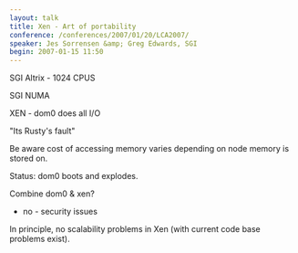 ```yaml
---
layout: talk
title: Xen - Art of portability
conference: /conferences/2007/01/20/LCA2007/
speaker: Jes Sorrensen &amp; Greg Edwards, SGI
begin: 2007-01-15 11:50
---
```

SGI Altrix - 1024 CPUS

SGI NUMA

XEN - dom0 does all I/O

"Its Rusty's fault"

Be aware cost of accessing memory varies depending on node memory is stored on.

Status: dom0 boots and explodes.

Combine dom0 &amp; xen?

* no - security issues

In principle, no scalability problems in Xen (with current code base problems
exist).
